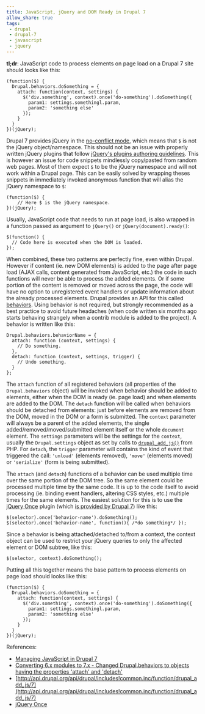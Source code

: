 ```yaml
---
title: JavaScript, jQuery and DOM Ready in Drupal 7
allow_share: true
tags:
 - drupal
 - drupal-7
 - javascript
 - jquery
---
```


**tl;dr**: JavaScript code to process elements on page load on a Drupal 7 site should looks like this:
~~~.javascript
(function($) {
  Drupal.behaviors.doSomething = {
    attach: function(context, settings) {
      $('div.something', context).once('do-something').doSomething({
        param1: settings.somethingl.param,
        param2: 'something else'
      });
    }
  }
})(jQuery);
~~~

Drupal 7 provides jQuery in the [no-conflict mode](http://api.jquery.com/jQuery.noConflict/), which means that `$` is
not the jQuery object/namespace. This should not be an issue with properly written jQuery plugins that follow
[jQuery's plugins authoring guidelines](http://docs.jquery.com/Plugins/Authoring). This is however an issue for code
snippets mindlessly copy/pasted from random web pages. Most of them expect `$` to be the jQuery namespace and will not
work within a Drupal page. This can be easily solved by wrapping theses snippets in immediately invoked anonymous
function that will alias the jQuery namespace to `$`:
~~~.javascript
(function($) {
    // Here $ is the jQuery namespace.
})(jQuery);
~~~

Usually, JavaScript code that needs to run at page load, is also wrapped in a function passed as argument to `jQuery()`
or `jQuery(document).ready()`:
~~~.javascript
$(function() {
  // Code here is executed when the DOM is loaded.
});
~~~

When combined, these two patterns are perfectly fine, even within Drupal. However if content (ie. new DOM elements) is
added to the page after page load (AJAX calls, content generated from JavaScript, etc.) the code in such functions will
never be able to process the added elements. Or if some portion of the content is removed or moved across the page, the
code will have no option to unregistered event handlers or update information about the already processed elements.
Drupal provides an API for this called [behaviors](http://drupal.org/node/756722#behaviors). Using behavior is not
required, but strongly recommended as a best practice to avoid future headaches (when code written six months ago starts
behaving strangely when a contrib module is added to the project). A behavior is written like this:
~~~.javascript
Drupal.behaviors.behaviorName = {
  attach: function (context, settings) {
    // Do something.
  },
  detach: function (context, settings, trigger) {
    // Undo something.
  }
};
~~~

The ``attach`` function of all registered behaviors (all properties of the ``Drupal.behaviors`` object) will be invoked
when behavior should be added to elements, either when the DOM is ready (ie. page load) and when elements are added to
the DOM. The ``detach`` function will be called when behaviors should be detached from elements: just before elements
are removed from the DOM, moved in the DOM or a form is submitted. The ``context`` parameter will always be a parent of
the added elements, the single added/removed/moved/submitted element itself or the whole ``document`` element. The
``settings`` parameters will be the settings for the ``context``, usually the ``Drupal.settings`` object as set by calls
to [``drupal_add_js()``](http://api.drupal.org/api/drupal/includes!common.inc/function/drupal_add_js/7) from PHP. For
``detach``, the ``trigger`` parameter will contains the kind of event that triggered the call: ``'unload'`` (elements
removed), ``'move'`` (elements moved) or ``'serialize'`` (form is being submitted).

The ``attach`` (and ``detach``) functions of a behavior can be used multiple time over the same portion of the DOM tree.
So the same element could be processed multiple time by the same code. It is up to the code itself to avoid processing
(ie. binding event handlers, altering CSS styles, etc.) multiple times for the same elements. The easiest solution for
this is to use the [jQuery Once](http://plugins.jquery.com/once/) plugin (which
[is provided by Drupal 7](http://drupal.org/node/756722#jquery-once)) like this:
~~~.javascript
$(selector).once('behavior-name').doSomething();
$(selector).once('behavior-name', function(){ /*do something*/ });
~~~

Since a behavior is being attached/detached to/from a context, the context object can be used to restrict your jQuery
queries to only the affected element or DOM subtree, like this:
~~~.javascript
$(selector, context).doSomething();
~~~

Putting all this together means the base pattern to process elements on page load should looks like this:
~~~.javascript
(function($) {
  Drupal.behaviors.doSomething = {
    attach: function(context, settings) {
      $('div.something', context).once('do-something').doSomething({
        param1: settings.somethingl.param,
        param2: 'something else'
      });
    }
  }
})(jQuery);
~~~
References:

- [Managing JavaScript in Drupal 7](http://drupal.org/node/756722)
- [Converting 6.x modules to 7.x - Changed Drupal.behaviors to objects having the properties 'attach' and 'detach'](http://drupal.org/update/modules/6/7#drupal_behaviors)
- [http://api.drupal.org/api/drupal/includes!common.inc/function/drupal_add_js/7](http://api.drupal.org/api/drupal/includes!common.inc/function/drupal_add_js/7)
- [jQuery Once](http://plugins.jquery.com/once/)
